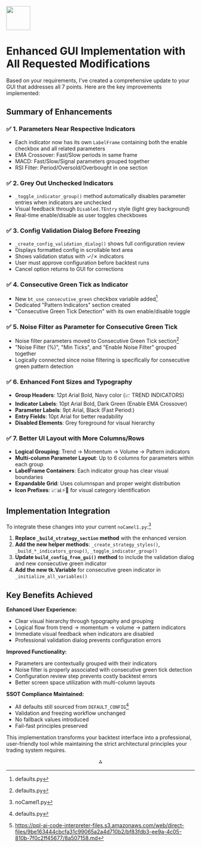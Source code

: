 <img src="https://r2cdn.perplexity.ai/pplx-full-logo-primary-dark%402x.png" style="height:64px;margin-right:32px"/>

# Enhanced GUI Implementation with All Requested Modifications

Based on your requirements, I've created a comprehensive update to your GUI that addresses all 7 points. Here are the key improvements implemented:

## Summary of Enhancements

### ✅ 1. Parameters Near Respective Indicators

- Each indicator now has its own `LabelFrame` containing both the enable checkbox and all related parameters
- EMA Crossover: Fast/Slow periods in same frame
- MACD: Fast/Slow/Signal parameters grouped together
- RSI Filter: Period/Oversold/Overbought in one section


### ✅ 2. Grey Out Unchecked Indicators

- `_toggle_indicator_group()` method automatically disables parameter entries when indicators are unchecked
- Visual feedback through `Disabled.TEntry` style (light grey background)
- Real-time enable/disable as user toggles checkboxes


### ✅ 3. Config Validation Dialog Before Freezing

- `_create_config_validation_dialog()` shows full configuration review
- Displays formatted config in scrollable text area
- Shows validation status with ✓/✗ indicators
- User must approve configuration before backtest runs
- Cancel option returns to GUI for corrections


### ✅ 4. Consecutive Green Tick as Indicator

- New `bt_use_consecutive_green` checkbox variable added[^1]
- Dedicated "Pattern Indicators" section created
- "Consecutive Green Tick Detection" with its own enable/disable toggle


### ✅ 5. Noise Filter as Parameter for Consecutive Green Tick

- Noise filter parameters moved to Consecutive Green Tick section[^1]
- "Noise Filter (%)", "Min Ticks", and "Enable Noise Filter" grouped together
- Logically connected since noise filtering is specifically for consecutive green pattern detection


### ✅ 6. Enhanced Font Sizes and Typography

- **Group Headers**: 12pt Arial Bold, Navy color (📈 TREND INDICATORS)
- **Indicator Labels**: 10pt Arial Bold, Dark Green (Enable EMA Crossover)
- **Parameter Labels**: 9pt Arial, Black (Fast Period:)
- **Entry Fields**: 10pt Arial for better readability
- **Disabled Elements**: Grey foreground for visual hierarchy


### ✅ 7. Better UI Layout with More Columns/Rows

- **Logical Grouping**: Trend → Momentum → Volume → Pattern indicators
- **Multi-column Parameter Layout**: Up to 6 columns for parameters within each group
- **LabelFrame Containers**: Each indicator group has clear visual boundaries
- **Expandable Grid**: Uses columnspan and proper weight distribution
- **Icon Prefixes**: 📈📊⚡🔄 for visual category identification


## Implementation Integration

To integrate these changes into your current `noCamel1.py`:[^2]

1. **Replace `_build_strategy_section` method** with the enhanced version
2. **Add the new helper methods**: `_create_strategy_styles()`, `_build_*_indicators_group()`, `_toggle_indicator_group()`
3. **Update `build_config_from_gui()` method** to include the validation dialog and new consecutive green indicator
4. **Add the new tk.Variable** for consecutive green indicator in `_initialize_all_variables()`

## Key Benefits Achieved

**Enhanced User Experience:**

- Clear visual hierarchy through typography and grouping
- Logical flow from trend → momentum → volume → pattern indicators
- Immediate visual feedback when indicators are disabled
- Professional validation dialog prevents configuration errors

**Improved Functionality:**

- Parameters are contextually grouped with their indicators
- Noise filter is properly associated with consecutive green tick detection
- Configuration review step prevents costly backtest errors
- Better screen space utilization with multi-column layouts

**SSOT Compliance Maintained:**

- All defaults still sourced from `DEFAULT_CONFIG`[^1]
- Validation and freezing workflow unchanged
- No fallback values introduced
- Fail-fast principles preserved

This implementation transforms your backtest interface into a professional, user-friendly tool while maintaining the strict architectural principles your trading system requires.
<span style="display:none">[^3]</span>

<div align="center">⁂</div>

[^1]: defaults.py

[^2]: noCamel1.py

[^3]: https://ppl-ai-code-interpreter-files.s3.amazonaws.com/web/direct-files/9be163444cbcfa31c99065a2a4d710b2/bf83fdb3-ee9a-4c05-810b-7f0c2ff45677/8a507158.md

